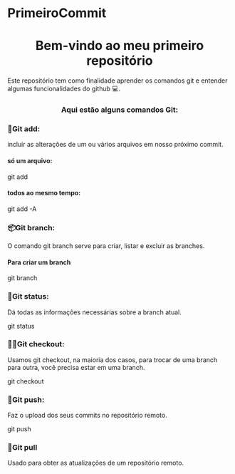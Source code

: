 # PrimeiroCommit
<h1 align="center"> Bem-vindo ao meu primeiro repositório</h1>
  
<P>Este repositório tem como finalidade aprender os comandos git e entender algumas funcionalidades do github 💻.</P>

<h3 align="center">Aqui estão alguns comandos Git:</h3>

<h3>📁Git add:</h3>
<P>incluir as alterações de um ou vários arquivos em nosso próximo commit.</P>

<h4>só um arquivo:</h4>
git add <arquivo>

<h4>todos ao mesmo tempo:</h4>
git add -A 

<h3>📦Git branch:</h3>
<P>O comando git branch serve para criar, listar e excluir as branches.</P>
<h4>Para criar um branch</h4>
git branch <nome-da-branch>

<h3>📓Git status:</h3>
<P>Dá todas as informações necessárias sobre a branch atual.</P>
git status

<h3>🏃‍♂️Git checkout:</h3>
<P>Usamos git checkout, na maioria dos casos, para trocar de uma branch para outra, você precisa estar em uma branch.</P>
git checkout <nome-da-branch>

<h3>🔼Git push:</h3>
<P>Faz o upload dos seus commits no repositório remoto.</P>
git push <repositório-remoto> <nome-da-branch>

<h3>🔄Git pull</h3>
<P>Usado para obter as atualizações de um repositório remoto.</P>
